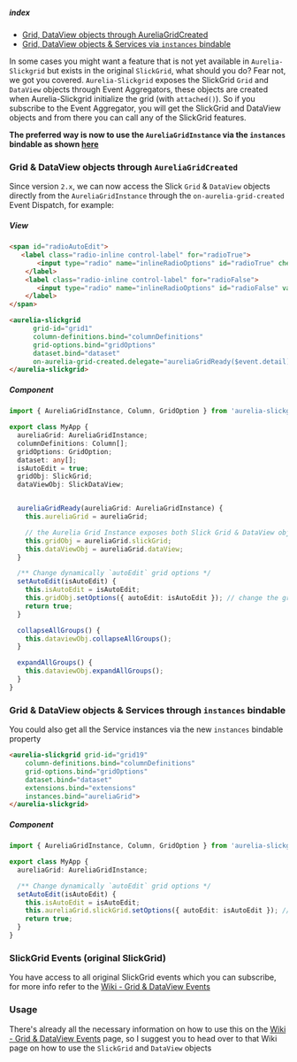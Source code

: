 ##### index
- [Grid, DataView objects through AureliaGridCreated](#grid--dataview-objects-through-aureliagridcreated)
- [Grid, DataView objects & Services via `instances` bindable](#grid--dataview-objects--services-through-instances-bindable)

In some cases you might want a feature that is not yet available in `Aurelia-Slickgrid` but exists in the original `SlickGrid`, what should you do? Fear not, we got you covered. `Aurelia-Slickgrid` exposes the SlickGrid `Grid` and `DataView` objects through Event Aggregators, these objects are created when Aurelia-Slickgrid initialize the grid (with `attached()`). So if you subscribe to the Event Aggregator, you will get the SlickGrid and DataView objects and from there you can call any of the SlickGrid features.

**The preferred way is now to use the `AureliaGridInstance` via the `instances` bindable as shown [here](#grid--dataview-objects--services-through-instances-bindable)**

### Grid & DataView objects through `AureliaGridCreated`
Since version `2.x`, we can now access the Slick `Grid` & `DataView` objects directly from the `AureliaGridInstance` through the `on-aurelia-grid-created` Event Dispatch, for example:

##### View
```html
<span id="radioAutoEdit">
   <label class="radio-inline control-label" for="radioTrue">
       <input type="radio" name="inlineRadioOptions" id="radioTrue" checked value.bind="isAutoEdit" click.delegate="setAutoEdit(true)"> ON (single-click)
    </label>
    <label class="radio-inline control-label" for="radioFalse">
       <input type="radio" name="inlineRadioOptions" id="radioFalse" value.bind="isAutoEdit" click.delegate="setAutoEdit(false)"> OFF (double-click)
    </label>
</span>

<aurelia-slickgrid
      grid-id="grid1"
      column-definitions.bind="columnDefinitions"
      grid-options.bind="gridOptions"
      dataset.bind="dataset"
      on-aurelia-grid-created.delegate="aureliaGridReady($event.detail)">
</aurelia-slickgrid>
```

##### Component
```ts
import { AureliaGridInstance, Column, GridOption } from 'aurelia-slickgrid';

export class MyApp {
  aureliaGrid: AureliaGridInstance;
  columnDefinitions: Column[];
  gridOptions: GridOption;
  dataset: any[];
  isAutoEdit = true;
  gridObj: SlickGrid;
  dataViewObj: SlickDataView;


  aureliaGridReady(aureliaGrid: AureliaGridInstance) {
    this.aureliaGrid = aureliaGrid;

    // the Aurelia Grid Instance exposes both Slick Grid & DataView objects
    this.gridObj = aureliaGrid.slickGrid;
    this.dataViewObj = aureliaGrid.dataView;
  }

  /** Change dynamically `autoEdit` grid options */
  setAutoEdit(isAutoEdit) {
    this.isAutoEdit = isAutoEdit;
    this.gridObj.setOptions({ autoEdit: isAutoEdit }); // change the grid option dynamically
    return true;
  }

  collapseAllGroups() {
    this.dataviewObj.collapseAllGroups();
  }

  expandAllGroups() {
    this.dataviewObj.expandAllGroups();
  }
}
```

### Grid & DataView objects & Services through `instances` bindable
You could also get all the Service instances via the new `instances` bindable property
```html
<aurelia-slickgrid grid-id="grid19"
    column-definitions.bind="columnDefinitions"
    grid-options.bind="gridOptions"
    dataset.bind="dataset"
    extensions.bind="extensions"
    instances.bind="aureliaGrid">
</aurelia-slickgrid>
```

##### Component
```ts
import { AureliaGridInstance, Column, GridOption } from 'aurelia-slickgrid';

export class MyApp {
  aureliaGrid: AureliaGridInstance;

  /** Change dynamically `autoEdit` grid options */
  setAutoEdit(isAutoEdit) {
    this.isAutoEdit = isAutoEdit;
    this.aureliaGrid.slickGrid.setOptions({ autoEdit: isAutoEdit }); // change the grid option dynamically
    return true;
  }
}
```

### SlickGrid Events (original SlickGrid)
You have access to all original SlickGrid events which you can subscribe, for more info refer to the [Wiki - Grid & DataView Events](../events/grid-dataview-events.md)

### Usage
There's already all the necessary information on how to use this on the [Wiki - Grid & DataView Events](../events/grid-dataview-events.md) page, so I suggest you to head over to that Wiki page on how to use the `SlickGrid` and `DataView` objects
